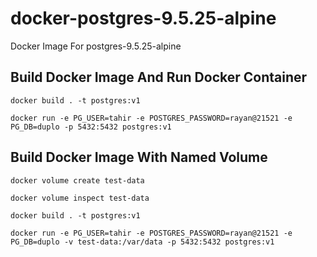 # docker-postgres-9.5.25-alpine
Docker Image For postgres-9.5.25-alpine

## Build Docker Image And Run Docker Container

```
docker build . -t postgres:v1

docker run -e PG_USER=tahir -e POSTGRES_PASSWORD=rayan@21521 -e PG_DB=duplo -p 5432:5432 postgres:v1
```

## Build Docker Image With Named Volume

```
docker volume create test-data

docker volume inspect test-data

docker build . -t postgres:v1

docker run -e PG_USER=tahir -e POSTGRES_PASSWORD=rayan@21521 -e PG_DB=duplo -v test-data:/var/data -p 5432:5432 postgres:v1
```